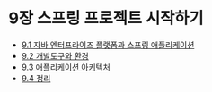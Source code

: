 # 9장 스프링 프로젝트 시작하기

- [9.1 자바 엔터프라이즈 플랫폼과 스프링 애플리케이션](9.1.md)
- [9.2 개발도구와 환경](9.2.md)
- [9.3 애플리케이션 아키텍처](9.3.md)
- [9.4 정리](9.4.md)

